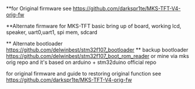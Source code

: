 **for Original firmware see https://github.com/darkspr1te/MKS-TFT-V4-orig-fw

**Alternate firmware for MKS-TFT
basic bring up of board, working lcd, speaker, uart0,uart1, spi mem, sdcard

** Alternate bootloader 
https://github.com/delwinbest/stm32f107_bootloader
 **  backup bootloader
 https://github.com/delwinbest/stm32f107_boot_rom_reader
 or mine via mks orig repo and it's based on arduino + stm32duino official repo 
 



for original firmware and guide to restoring original function see https://github.com/darkspr1te/MKS-TFT-V4-orig-fw


